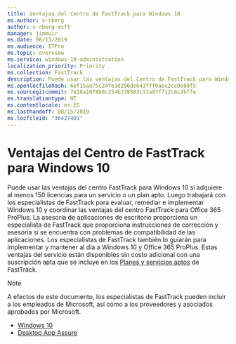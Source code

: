 ```yaml
---
title: Ventajas del Centro de FastTrack para Windows 10
ms.author: v-rberg
author: v-rberg-msft
manager: jimmuir
ms.date: 08/13/2019
ms.audience: ITPro
ms.topic: overview
ms.service: windows-10-administration
localization_priority: Priority
ms.collection: FastTrack
description: Puede usar las ventajas del Centro de FastTrack para Windows 10 si adquiere *al menos* 150 licencias para un plan o un servicio elegible.
ms.openlocfilehash: 6ef15aa75c24fe3d290de643fff0aec2cc0e80f5
ms.sourcegitcommit: 7418a1878b0c254b239583c13a97f712c8c2bffe
ms.translationtype: HT
ms.contentlocale: es-ES
ms.lasthandoff: 08/15/2019
ms.locfileid: "36427401"
---
```

# <a name="fasttrack-center-benefit-for-windows-10"></a>Ventajas del Centro de FastTrack para Windows 10

Puede usar las ventajas del centro FastTrack para Windows 10 si adquiere al menos 150 licencias para un servicio o un plan apto. Luego trabajará con los especialistas de FastTrack para evaluar, remediar e implementar Windows 10 y coordinar las ventajas del centro FastTrack para Office 365 ProPlus. La asesoría de aplicaciones de escritorio proporciona un especialista de FastTrack que proporciona instrucciones de corrección y asesoría si se encuentra con problemas de compatibilidad de las aplicaciones.  Los especialistas de FastTrack también lo guiarán para implementar y mantener al día a Windows 10 y Office 365 ProPlus. Estas ventajas del servicio están disponibles sin costo adicional con una suscripción apta que se incluye en los [Planes y servicios aptos](M365-eligible-services-and-plans.md) de FastTrack.
  
> [!NOTE]
> A efectos de este documento, los especialistas de FastTrack pueden incluir a los empleados de Microsoft, así como a los proveedores y asociados aprobados por Microsoft. 
    
- [Windows 10](Win-10-windows-10.md)
- [Desktop App Assure](Win-10-desktop-app-assure.md)
  

  

 